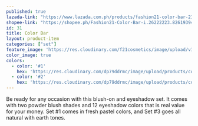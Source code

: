 ```yaml
---
published: true
lazada-link: "https://www.lazada.com.ph/products/fashion21-color-bar-212-i254088494-s348998945.html?spm=a2o4l.seller.list.26.6f7a6cc9x09ywU&mp=1"
shopee-link: "https://shopee.ph/Fashion21-Color-Bar-i.26222223.826193940"
id: 31
title: Color Bar
layout: product-item
categories: ["set"] 
feature_image: 'https://res.cloudinary.com/f21cosmetics/image/upload/v1597995294/color-bar_wcvezr.jpg'
color_image: true
colors:
  - color: '#1'
    hex: 'https://res.cloudinary.com/dp79ddrmc/image/upload/products/colorBar1.jpg'
  - color: '#2'
    hex: 'https://res.cloudinary.com/dp79ddrmc/image/upload/products/colorBar2.jpg'
---
```

Be ready for any occasion with this blush-on and eyeshadow set.  It comes with two powder blush shades and 12 eyeshadow colors that is real value for your money. Set #1 comes in fresh pastel colors, and Set #3 goes all natural with earth tones.
